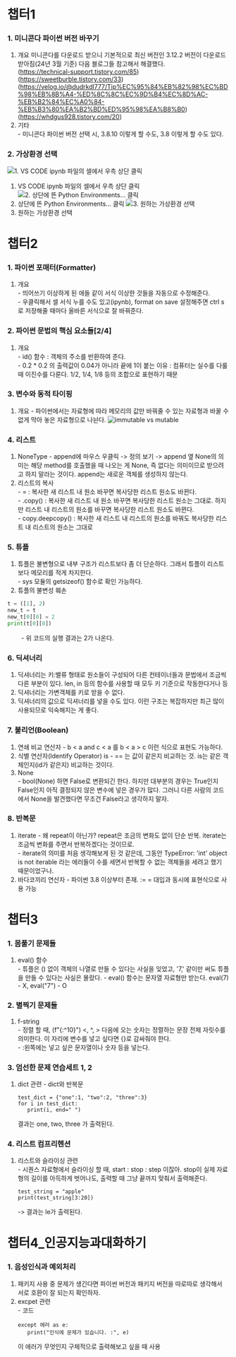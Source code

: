 # 챕터1
### 1. 미니콘다 파이썬 버전 바꾸기  
1. 개요
   미니콘다를 다운로드 받으니 기본적으로 최신 버전인 3.12.2 버전이 다운로드 받아짐(24년 3월 기준)
   다음 블로그들 참고해서 해결했다.  
   (https://technical-support.tistory.com/85)  
   (https://sweetburble.tistory.com/33)  
   (https://velog.io/@dudrkdl777/Tip%EC%95%84%EB%82%98%EC%BD%98%EB%8B%A4-%ED%8C%8C%EC%9D%B4%EC%8D%AC-%EB%B2%84%EC%A0%84-%EB%B3%80%EA%B2%BD%ED%95%98%EA%B8%B0)
   (https://whdgus928.tistory.com/20)
2. 기타  
   \- 미니콘다 파이썬 버전 선택 시, 3.8.10 이렇게 할 수도, 3.8 이렇게 할 수도 있다.

### 2. 가상환경 선택
![1. VS CODE ipynb 파일의 셀에서 우측 상단 클릭](https://github.com/j6paro/Python_Fastline/assets/115641176/fccc0f8d-69db-4f22-93ff-9d3a99da91b1)
1. VS CODE ipynb 파일의 셀에서 우측 상단 클릭  
![2. 상단에 뜬 Python Environments... 클릭](https://github.com/j6paro/Python_Fastline/assets/115641176/1e117f13-6cb9-466b-a1e0-a2b3be914adf)
2. 상단에 뜬 Python Environments... 클릭
![3. 원하는 가상환경 선택](https://github.com/j6paro/Python_Fastline/assets/115641176/ab154750-9c33-44c5-a319-1ee351d02a80)
3. 원하는 가상환경 선택

# 챕터2  
### 1. 파이썬 포매터(Formatter)  
1. 개요  
   \- 띄어쓰기 이상하게 된 애들 같이 서식 이상한 것들을 자동으로 수정해준다.  
   \- 우클릭해서 셀 서식 누를 수도 있고(ipynb), format on save 설정해주면 ctrl s 로 저장해줄 때마다 올바른 서식으로 잘 바꿔준다.

### 2. 파이썬 문법의 핵심 요소들[2/4]  
1. 개요  
   \- id() 함수 : 객체의 주소를 반환하여 준다.  
   \- 0.2 * 0.2 의 출력값이 0.04가 아니라 끝에 1이 붙는 이유 : 컴퓨터는 실수를 다룰 때 이진수를 다룬다. 1/2, 1/4, 1/8 등의 조합으로 표현하기 때문

### 3. 변수와 동적 타이핑  
1. 개요
   \- 파이썬에서는 자료형에 따라 메모리의 값만 바꿔줄 수 있는 자료형과 바꿀 수 없게 막아 놓은 자료형으로 나뉜다.
   ![immutable vs mutable](https://github.com/j6paro/Python_Fastline/assets/115641176/43fced1c-b67e-4e11-8bf0-3df34c24be40)

### 4. 리스트  
1. NoneType
   \- append에 마우스 우클릭 -> 정의 보기 -> append 옆 None의 의미는 해당 method를 호출했을 때 나오는 게 None, 즉 없다는 의미이므로 받으려고 하지 말라는 것이다. append는 새로운 객체를 생성하지 않는다.  
2. 리스트의 복사  
   \- = : 복사한 새 리스트 내 원소 바꾸면 복사당한 리스트 원소도 바뀐다.  
   \- .copy() : 복사한 새 리스트 내 원소 바꾸면 복사당한 리스트 원소는 그대로. 하지만 리스트 내 리스트의 원소를 바꾸면 복사당한 리스트 원소도 바뀐다.  
   \- copy.deepcopy() : 복사한 새 리스트 내 리스트의 원소를 바꿔도 복사당한 리스트 내 리스트의 원소는 그대로

### 5. 튜플  
1. 튜플은 불변형으로 내부 구조가 리스트보다 좀 더 단순하다. 그래서 튜플이 리스트보다 메모리를 적게 차지한다.  
   \- sys 모듈의 getsizeof() 함수로 확인 가능하다.  
2. 튜플의 불변성 훼손  
```python
t = ([1], 2)
new_t = t
new_t[0][0] = 2
print(t[0][0])
```  
&nbsp;&nbsp;&nbsp;&nbsp;&nbsp;&nbsp;&nbsp;&nbsp;\- 위 코드의 실행 결과는 2가 나온다.  

### 6. 딕셔너리  
1. 딕셔너리는 키:밸류 형태로 원소들이 구성되어 다른 컨테이너들과 문법에서 조금씩 다른 부분이 있다. len, in 등의 함수를 사용할 때 모두 키 기준으로 작동한다거나 등
2. 딕셔너리는 가변객체를 키로 받을 수 없다.  
3. 딕셔너리의 값으로 딕셔너리를 넣을 수도 있다. 이런 구조는 복잡하지만 최근 많이 사용되므로 익숙해지는 게 좋다.

### 7. 불리언(Boolean)  
1. 연쇄 비교 연산자
   \- b < a and c < a 를 b < a > c 이런 식으로 표현도 가능하다.
2. 식별 연산자(Identify Operator) is
   \- == 는 값이 같은지 비교하는 것. is는 같은 객체인지(id가 같은지) 비교하는 것이다.
3. None  
   \- bool(None) 하면 False로 변환되긴 한다. 하지만 대부분의 경우는 True인지 False인지 아직 결정되지 않은 변수에 넣은 경우가 많다. 그러니 다른 사람의 코드에서 None을 발견했다면 무조건 False라고 생각하지 말자.  

### 8. 반복문  
1. iterate
   \- 왜 repeat이 아닌가? repeat은 조금의 변화도 없이 단순 반복. iterate는 조금씩 변화를 주면서 반복하겠다는 것이므로.  
   \- iterate의 의미를 처음 생각해보게 된 것 같은데, 그동안 TypeError: 'int' object is not iterable 라는 에러들이 수를 세면서 반복할 수 없는 객체들을 세려고 했기 때문이었구나.
2. 바다코끼리 연산자
   \- 파이썬 3.8 이상부터 존재. :=
   \= 대입과 동시에 표현식으로 사용 가능

# 챕터3  

### 1. 몸풀기 문제들  
1. eval() 함수  
   \- 튜플은 () 없이 객체의 나열로 만들 수 있다는 사실을 잊었고, '7,' 같이만 써도 튜플을 만들 수 있다는 사실은 몰랐다.
   \- eval() 함수는 문자열 자료형만 받는다. eval(7) - X, eval("7") - O  

### 2. 별찍기 문제들  
1. f-string  
   \- 정렬 할 때, (f"{:^10}") <, ^, > 다음에 오는 숫자는 정렬하는 문장 전체 자릿수를 의미한다. 이 자리에 변수를 넣고 싶다면 {}로 감싸줘야 한다.  
   \- :왼쪽에는 넣고 싶은 문자열이나 숫자 등을 넣는다.

### 3. 엄선한 문제 연습세트 1, 2  
1. dict 관련
   \- dict와 반복문
   ```
   test_dict = {"one":1, "two":2, "three":3}
   for i in test_dict:
      print(i, end=" ")
   ```  
   결과는 one, two, three 가 출력된다.

### 4. 리스트 컴프리헨션  
1. 리스트와 슬라이싱 관련  
   \- 시퀀스 자료형에서 슬라이싱 할 때, start : stop : step 이잖아. stop이 실제 자료형의 길이를 아득하게 벗어나도, 출력할 때 그냥 끝까지 맞춰서 출력해준다.
   ```
   test_string = "apple"
   print(test_string[3:20])
   ```  
   -> 결과는 le가 출력된다.

# 챕터4_인공지능과대화하기  

### 1. 음성인식과 예외처리  
1. 패키지 사용 중 문제가 생긴다면 파이썬 버전과 패키지 버전을 따로따로 생각해서 서로 호환이 잘 되는지 확인하자.
2. excpet 관련  
   \- 코드
   ```
   except 에러 as e:
      print("인식에 문제가 있습니다. :", e)
   ```  
   이 에러가 무엇인지 구체적으로 출력해보고 싶을 때 사용
